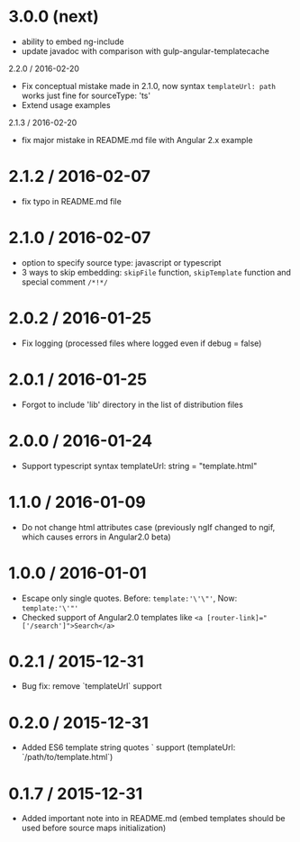 3.0.0 (next)
==================
  * ability to embed ng-include
  * update javadoc with comparison with gulp-angular-templatecache

2.2.0 / 2016-02-20
  * Fix conceptual mistake made in 2.1.0, now syntax `templateUrl: path` works just fine for sourceType: 'ts'
  * Extend usage examples

2.1.3 / 2016-02-20
  * fix major mistake in README.md file with Angular 2.x example

2.1.2 / 2016-02-07
==================
  * fix typo in README.md file

2.1.0 / 2016-02-07
==================
  * option to specify source type: javascript or typescript
  * 3 ways to skip embedding: `skipFile` function, `skipTemplate` function and special comment `/*!*/`

2.0.2 / 2016-01-25
==================
  * Fix logging (processed files where logged even if debug = false)

2.0.1 / 2016-01-25
==================
  * Forgot to include 'lib' directory in the list of distribution files

2.0.0 / 2016-01-24
==================
  * Support typescript syntax templateUrl: string = "template.html"

1.1.0 / 2016-01-09
==================
  * Do not change html attributes case (previously ngIf changed to ngif, which causes errors in Angular2.0 beta)

1.0.0 / 2016-01-01
==================
  * Escape only single quotes. Before: `template:'\'\"'`, Now: `template:'\'"'`
  * Checked support of Angular2.0 templates like `<a [router-link]="['/search']">Search</a>`

0.2.1 / 2015-12-31
==================
  * Bug fix: remove \`templateUrl\` support

0.2.0 / 2015-12-31
==================
  * Added ES6 template string quotes \` support (templateUrl: \`/path/to/template.html\`)

0.1.7 / 2015-12-31
==================
  * Added important note into in README.md (embed templates should be used before source maps initialization)